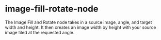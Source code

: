 # image-fill-rotate-node
The Image Fill and Rotate node takes in a source image, angle, and target width and height. It then creates an image
width by height with your source image tiled at the requested angle.
